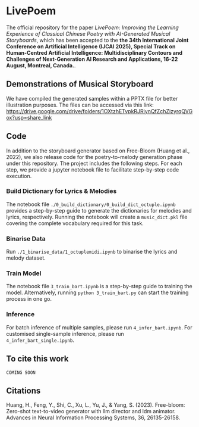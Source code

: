 # LivePoem
The official repository for the paper *LivePoem: Improving the Learning Experience of Classical Chinese Poetry with AI-Generated Musical Storyboards*, which has been accepted to the **the 34th International Joint Conference on Artificial Intelligence (IJCAI 2025), Special Track on Human-Centred Artificial Intelligence: Multidisciplinary Contours and Challenges of Next-Generation AI Research and Applications, 16-22 August, Montreal, Canada.**.  

## Demonstrations of Musical Storyboard
We have compiled the generated samples within a PPTX file for better illustration purposes. The files can be accessed via this link: https://drive.google.com/drive/folders/1OXtzhETvpkRJRiynQfZchZizyrqQVGox?usp=share_link  

## Code
In addition to the storyboard generator based on Free-Bloom (Huang et al., 2022), we also release code for the poetry-to-melody generation phase under this repository. The project includes the following steps. For each step, we provide a jupyter notebook file to facilitate step-by-step code execution. 

### Build Dictionary for Lyrics & Melodies
The notebook file `./0_build_dictionary/0_build_dict_octuple.ipynb` provides a step-by-step guide to generate the dictionaries for melodies and lyrics, respectively. Running the notebook will create a `music_dict.pkl` file covering the complete vocabulary required for this task.

### Binarise Data
Run `./1_binarise_data/1_octuplemidi.ipynb` to binarise the lyrics and melody dataset.

### Train Model
The notebook file `3_train_bart.ipynb` is a step-by-step guide to training the model. Alternatively, running `python 3_train_bart.py` can start the training process in one go.

### Inference
For batch inference of multiple samples, please run `4_infer_bart.ipynb`.
For customised single-sample inference, please run `4_infer_bart_single.ipynb`.

## To cite this work
```
COMING SOON
```

## Citations
Huang, H., Feng, Y., Shi, C., Xu, L., Yu, J., & Yang, S. (2023). Free-bloom: Zero-shot text-to-video generator with llm director and ldm animator. Advances in Neural Information Processing Systems, 36, 26135-26158.
